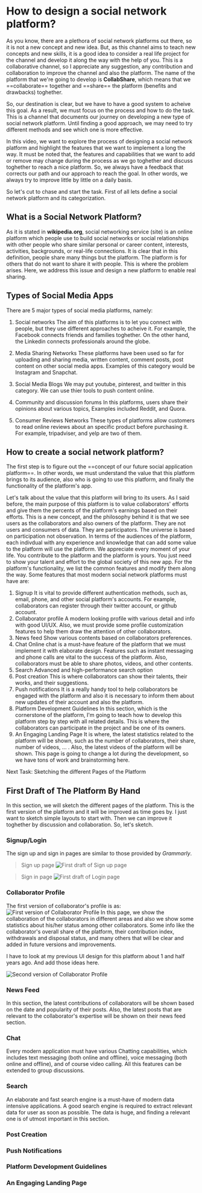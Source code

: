 # How to design a social network platform?

As you know, there are a plethora of social network platforms out there, so it is not a new concept and new idea. But, as this channel aims to teach new concepts and new skills, it is a good idea to consider a real life project for the channel and develop it along the way with the help of you. This is a collaborative channel, so I appreciate any suggestion, any contribution and collaboration to improve the channel and also the platform. The name of the platform that we're going to develop is **CollabShare**, which means that we ==collaborate== together and ==share== the platform (benefits and drawbacks) toghether. 

So, our destination is clear, but we have to have a good system to acheive this goal. As a result, we must focus on the process and how to do the task. This is a channel that documents our journey on developing a new type of social network platform. Until finding a good approach, we may need to try different methods and see which one is more effective. 

In this video, we want to explore the process of designing a social network platform and highlight the features that we want to implement a long the way. It must be noted that, the features and capabilities that we want to add or remove may change during the process as we go toghether and discuss toghether to reach a nice platform. So, we always have a feedback that corrects our path and our approach to reach the goal. In other words, we always try to improve little by little on a daily basis.

So let's cut to chase and start the task. 
First of all lets define a social network platform and its categorization. 

## What is a Social Network Platform?
As it is stated in **wikipedia.org**, social networking service (site) is an online platform which people use to build social networks or social relationships with other people who share similar personal or career content, interests, activities, backgrounds, or real-life connections. It is clear that in this definition, people share many things but the platform. The platform is for others that do not want to share it with people. This is where the problem arises. Here, we address this issue and design a new platform to enable real sharing. 

## Types of Social Media Apps
There are 5 major types of social media platforms, namely:
1. Social networks 
The aim of this platforms is to let you connect with people, but they use different approaches to acheive it. For example, the Facebook connects friends and families toghether. On the other hand, the Linkedin connects professionals around the globe. 

2. Media Sharing Networks
These platforms have been used so far for uploading and sharing media, written content, comment posts, post content on other social media apps. Examples of this category would be Instagram and Snapchat.

3. Social Media Blogs
We may put youtube, pinterest, and twitter in this category. We can use thier tools to push content online. 

4. Community and discussion forums
In this platforms, users share their opinions about various topics, Examples included Reddit, and Quora. 

5. Consumer Reviews Networks
These types of platforms allow customers to read online reviews about an specific product before purchasing it. For example, tripadviser, and yelp are two of them.

## How to create a social network platform?
The first step is to figure out the ==concept of our future social application platform==. In other words, we must understand the value that this platform brings to its audience, also who is going to use this platform, and finally the functionality of the platform's app. 

Let's talk about the value that this platform will bring to its users. As I said before, the main purpose of this platform is to value collaborators' efforts and give them the percents of the platform's earnings based on their efforts. This is a new concept, and the philosophy behind it is that we see users as the collaborators and also owners of the platform. They are not users and consumers of data. They are participators. The universe is based on participation not observation. In terms of the audiences of the platform, each indivdual with any experience and knowledge that can add some value to the platform will use the platform. We appreciate every moment of your life. You contribute to the platform and the platform is yours. You just need to show your talent and effort to the global society of this new app. For the platform's functionality, we list the common features and modify them along the way. Some features that most modern social network platforms must have are:
1. Signup
It is vital to provide different authentication methods, such as, email, phone, and other social platform's accounts. For example, collaborators can register through their twitter account, or github account. 
2. Collaborator profile
A modern looking profile with various detail and info with good UI/UX. Also, we must provide some profile customization features to help them draw the attention of other collaborators. 
3. News feed
Show various contents based on collaborators preferences.
4. Chat
Online chat is a must-have feature of the platform that we must implement it with elaborate design. Features such as instant messaging and phone calls are vital to the success of the platform. Also, collaborators must be able to share photos, videos, and other contents.
5. Search
Advanced and high-performance search option
6. Post creation
This is where collaborators can show their talents, their works, and their suggestions.
7. Push notifications
It is a really handy tool to help collaborators be engaged with the platform and also it is necessary to inform them about new updates of their account and also the platform.
8. Platform Development Guidelines
In this section, which is the cornerstone of the platform, I'm going to teach how to develop this platform step by step with all related details. This is where the collaborators can participate in the project and be one of its owners. 
9. An Engaging Landing Page
It is where, the latest statistics related to the platform will be shown, such as the number of collaborators, their share, number of videos, ... . Also, the latest videos of the platform will be shown. This page is going to change a lot during the development, so we have tons of work and brainstorming here. 


Next Task: Sketching the different Pages of the Platform
## First Draft of The Platform By Hand
In this section, we will sketch the different pages of the platform. This is the first version of the platform and it will be improved as time goes by. I just want to sketch simple layouts to start with. Then we can improve it toghether by discussion and collaboration. So, let's sketch.

### Signup/Login
The sign up and sign in pages are similar to those provided by *Grammarly*.
> Sign up page
![First draft of Sign up page](./static/img/signup.jpg "Sign Up Page")
 
> Sign in page
![First draft of Login page](./static/img/signin.jpg "Login Page")

### Collaborator Profile
The first version of collaborator's profile is as:
![First version of Collaborator Profile](./static/img/profile-v1.jpg "Profile Page")
In this page, we show the collaboration of the collaborators in different areas and also we show some statistics about his/her status among other collaborators. Some info like the collaborator's overall share of the platform, their contribution index, withdrawals and disposal status, and many others that will be clear and added in future versions and improvements. 

I have to look at my previous UI design for this platform about 1 and half years ago. And add those ideas here.

![Second version of Collaborator Profile](./static/img/profile-v2.jpg "Profile Page")

### News Feed
In this section, the latest contributions of collaborators will be shown based on the date and popularity of their posts. Also, the latest posts that are relevant to the collaborator's expertise will be shown on their news feed section.

### Chat
Every modern application must have various Chatting capabilities, which includes text messaging (both online and offline), voice messaging (both online and offline), and of course video calling. All this features can be extended to group discussions. 

### Search
An elaborate and fast search engine is a must-have of modern data intensive applications. A good search engine is required to extract relevant data for user as soon as possible. The data is huge, and finding a relevant one is of utmost important in this section. 

### Post Creation


### Push Notifications


### Platform Development Guidelines


### An Engaging Landing Page
